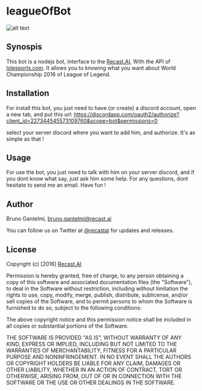 # leagueOfBot

[logo]: https://github.com/RecastAI/SDK-NodeJs/blob/master/misc/logo-inline.png "Recast.AI"

![alt text][logo]

## Synospis

This bot is a nodejs bot, interface to the [Recast.AI](https://recast.ai), With the API of [lolesports.com](http://lolesports.com/). It allows you to knowing what you want about World Championship 2016 of League of Legend.

## Installation

For install this bot, you just need to have (or create) a discord account, open a new tab, and put this url: https://discordapp.com/oauth2/authorize?client_id=227344545573109760&scope=bot&permissions=0

select your server discord where you want to add him, and authorize. It's as simple as that !

## Usage

For use the bot, you just need to talk with him on your server discord, and if you dont know what say, just ask him some help.
For any questions, dont hesitate to send me an email.
Have fun !

## Author

Bruno Gantelmi, bruno.gantelmi@recast.ai

You can follow us on Twitter at [@recastai](https://twitter.com/recastai) for updates and releases.

## License

Copyright (c) [2016] [Recast.AI](https://recast.ai)

Permission is hereby granted, free of charge, to any person obtaining a copy
of this software and associated documentation files (the "Software"), to deal
in the Software without restriction, including without limitation the rights
to use, copy, modify, merge, publish, distribute, sublicense, and/or sell
copies of the Software, and to permit persons to whom the Software is
furnished to do so, subject to the following conditions:

The above copyright notice and this permission notice shall be included in all
copies or substantial portions of the Software.

THE SOFTWARE IS PROVIDED "AS IS", WITHOUT WARRANTY OF ANY KIND, EXPRESS OR
IMPLIED, INCLUDING BUT NOT LIMITED TO THE WARRANTIES OF MERCHANTABILITY,
FITNESS FOR A PARTICULAR PURPOSE AND NONINFRINGEMENT. IN NO EVENT SHALL THE
AUTHORS OR COPYRIGHT HOLDERS BE LIABLE FOR ANY CLAIM, DAMAGES OR OTHER
LIABILITY, WHETHER IN AN ACTION OF CONTRACT, TORT OR OTHERWISE, ARISING FROM,
OUT OF OR IN CONNECTION WITH THE SOFTWARE OR THE USE OR OTHER DEALINGS IN THE
SOFTWARE.
